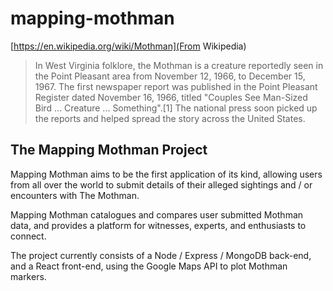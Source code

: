 # mapping-mothman

[https://en.wikipedia.org/wiki/Mothman](From Wikipedia)

<blockquote>
In West Virginia folklore, the Mothman is a creature reportedly seen in the Point Pleasant area from November 12, 1966, to December 15, 1967. The first newspaper report was published in the Point Pleasant Register dated November 16, 1966, titled "Couples See Man-Sized Bird ... Creature ... Something".[1] The national press soon picked up the reports and helped spread the story across the United States.
</blockquote>

## The Mapping Mothman Project

Mapping Mothman aims to be the first application of its kind, allowing users from all over the world to submit details of their alleged sightings and / or encounters with The Mothman.

Mapping Mothman catalogues and compares user submitted Mothman data, and provides a platform for witnesses, experts, and enthusiasts to connect.

The project currently consists of a Node / Express / MongoDB back-end, and a React front-end, using the Google Maps API to plot Mothman markers.